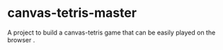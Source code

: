# canvas-tetris-master
A project to build a canvas-tetris game that can be easily played on the browser .
